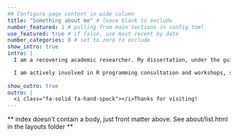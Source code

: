 ```yaml
---
## Configure page content in wide column
title: "Something about me" # leave blank to exclude
number_featured: 1 # pulling from main Sections in config.toml
use_featured: true # if false, use most recent by date
number_categories: 0 # set to zero to exclude
show_intro: true
intro: |
  I am a recovering academic researcher. My dissertation, under the guidance of Dr. Anna Dornhaus, focused on how the shapes of ant nests affect how they behave, and addressed links between animal and human architectures. 

  I am actively involved in R programming consultation and workshops, statistical training, and collaborative, reproducible research. 
  
show_outro: true
outro: |
  <i class="fa-solid fa-hand-spock"></i>Thanks for visiting!
---
```


\*\* index doesn't contain a body, just front matter above. See about/list.html in the layouts folder \*\*
